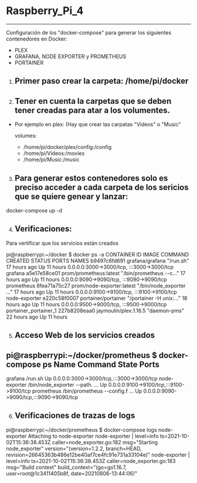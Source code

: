 # Raspberry_Pi_4
-----------------

Configuración de los "docker-compose" para generar los siguientes contenedores en Docker:

- PLEX
- GRAFANA, NODE EXPORTER y PROMETHEUS
- PORTAINER

1) Primer paso crear la carpeta: /home/pi/docker
   -----------------------------------------------
2) Tener en cuenta la carpetas que se deben tener creadas para atar a los volumentes.
   -----------------------------------------------------------------------------------
 - Por ejemplo en plex: (Hay que crear las carpatas "Videos" o "Music"

    volumes:
      - /home/pi/docker/plex/config:/config
      - /home/pi/Videos:/movies
      - /home/pi/Music:/music
 

3) Para generar estos contenedores solo es preciso acceder a cada carpeta de los sericios que se quiere genear y lanzar:
   ----------------------------------------------------------------------------------------------------------------------

docker-compose up -d

4) Verificaciones:
   --------------

Para vertificar que los servicios están creados

pi@raspberrypi:~/docker $ docker ps -a
CONTAINER ID   IMAGE                       COMMAND                  CREATED        STATUS        PORTS                                       NAMES
b9497c6fd691   grafana/grafana             "/run.sh"                17 hours ago   Up 11 hours   0.0.0.0:3000->3000/tcp, :::3000->3000/tcp   grafana
a5e17e58ce01   prom/prometheus:latest      "/bin/prometheus --c…"   17 hours ago   Up 11 hours   0.0.0.0:9090->9090/tcp, :::9090->9090/tcp   prometheus
8fea71a75c27   prom/node-exporter:latest   "/bin/node_exporter …"   17 hours ago   Up 11 hours   0.0.0.0:9100->9100/tcp, :::9100->9100/tcp   node-exporter
e220c58f0007   portainer/portainer         "/portainer -H unix:…"   18 hours ago   Up 11 hours   0.0.0.0:9500->9000/tcp, :::9500->9000/tcp   portainer_portainer_1
227b8208eaa0   jaymoulin/plex:1.16.5       "daemon-pms"             22 hours ago   Up 11 hours    

5) Acceso Web de los servicios creados
   -----------------------------------

pi@raspberrypi:~/docker/prometheus $ docker-compose ps
    Name                   Command               State                    Ports
-------------------------------------------------------------------------------------------------
grafana         /run.sh                          Up      0.0.0.0:3000->3000/tcp,:::3000->3000/tcp
node-exporter   /bin/node_exporter --path. ...   Up      0.0.0.0:9100->9100/tcp,:::9100->9100/tcp
prometheus      /bin/prometheus --config.f ...   Up      0.0.0.0:9090->9090/tcp,:::9090->9090/tcp 

6) Verificaciones de trazas de logs
   --------------------------------

pi@raspberrypi:~/docker/prometheus $ docker-compose logs node-exporter
Attaching to node-exporter
node-exporter    | level=info ts=2021-10-02T15:36:38.453Z caller=node_exporter.go:182 msg="Starting node_exporter" version="(version=1.2.2, branch=HEAD, revision=26645363b486e12be40af7ce4fc91e731a33104e)"
node-exporter    | level=info ts=2021-10-02T15:36:38.453Z caller=node_exporter.go:183 msg="Build context" build_context="(go=go1.16.7, user=root@1c3411405b8f, date=20210806-13:44:06)"

